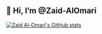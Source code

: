 ## 👋 Hi, I’m @Zaid-AlOmari

[![Zaid Al-Omari's GitHub stats](https://github-readme-stats-nine-bice-72.vercel.app/api?username=Zaid-AlOmari&count_private=true&show_icons=true&theme=tokyonight&include_all_commits=true)](https://github.com/Zaid-AlOmari)
